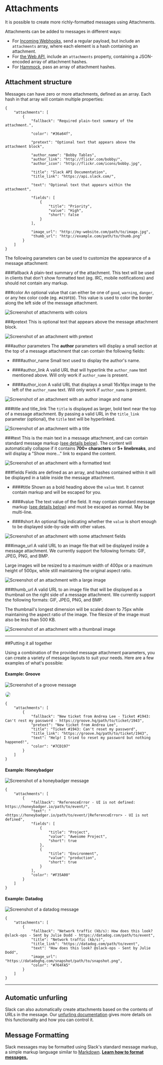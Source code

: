 # Attachments

It is possible to create more richly-formatted messages using Attachments.

Attachments can be added to messages in different ways:

* For [Incoming Webhooks](https://my.slack.com/services/new/incoming-webhook), send a regular payload, but include an `attachments` array, where each element is a hash containing an attachment.
* For [the Web API](/methods/chat.postMessage), include an `attachments` property, containing a JSON-encoded array of attachment hashes.
* For [Hammock](https://github.com/tinyspeck/hammock), pass an array of attachment hashes.


## Attachment structure

Messages can have zero or more attachments, defined as an array. Each hash in that array will contain multiple properties:

    {
        "attachments": [
            {
                "fallback": "Required plain-text summary of the attachment.",

                "color": "#36a64f",

                "pretext": "Optional text that appears above the attachment block",

                "author_name": "Bobby Tables",
                "author_link": "http://flickr.com/bobby/",
                "author_icon": "http://flickr.com/icons/bobby.jpg",

                "title": "Slack API Documentation",
                "title_link": "https://api.slack.com/",

                "text": "Optional text that appears within the attachment",

                "fields": [
                    {
                        "title": "Priority",
                        "value": "High",
                        "short": false
                    }
                ],

                "image_url": "http://my-website.com/path/to/image.jpg",
                "thumb_url": "http://example.com/path/to/thumb.png"
            }
        ]
    }

The following parameters can be used to customize the appearance of a message attachment:

###fallback
A plain-text summary of the attachment. This text will be used in clients that don't show formatted text (eg. IRC, mobile notifications) and should not contain any markup.

###color
An optional value that can either be one of `good`, `warning`, `danger`, or any hex color code (eg. `#439FE0`). This value is used to color the border along the left side of the message attachment.

![Screenshot of attachments with colors](/img/api/attachment_color.png)

###pretext
This is optional text that appears above the message attachment block.

![Screenshot of an attachment with pretext](/img/api/attachment_pretext.png)

###author parameters
The **author** parameters will display a small section at the top of a message attachment that can contain the following fields:

* ####author_name
Small text used to display the author's name.

* ####author_link
A valid URL that will hyperlink the `author_name` text mentioned above. Will only work if `author_name` is present.

* ####author_icon
A valid URL that displays a small 16x16px image to the left of the `author_name` text. Will only work if `author_name` is present.

![Screenshot of an attachment with an author image and name](/img/api/attachment_author.png)

###title and title_link
The `title` is displayed as larger, bold text near the top of a message attachment. By passing a valid URL in the `title_link` parameter (optional), the `title` text will be hyperlinked.

![Screenshot of an attachment with a title](/img/api/attachment_title.png)

###text
This is the main text in a message attachment, and can contain standard message markup ([see details below](#message_formatting)). The content will automatically collapse if it contains **700+ characters** or **5+ linebreaks**, and will display a "Show more..." link to expand the content.

![Screenshot of an attachment with a formatted text](/img/api/attachment_text.png)

###fields
Fields are defined as an array, and hashes contained within it will be displayed in a table inside the message attachment.

* ####title
Shown as a bold heading above the `value` text. It cannot contain markup and will be escaped for you.

* ####value
The text value of the field. It may contain standard message markup ([see details below](#message_formatting)) and must be escaped as normal. May be multi-line.

* ####short
An optional flag indicating whether the `value` is short enough to be displayed side-by-side with other values.

![Screenshot of an attachment with some attachment fields](/img/api/attachment_fields.png)

###image_url
A valid URL to an image file that will be displayed inside a message attachment. We currently support the following formats: GIF, JPEG, PNG, and BMP.

Large images will be resized to a maximum width of 400px or a maximum height of 500px, while still maintaining the original aspect ratio.

![Screenshot of an attachment with a large image](/img/api/attachment_image.png)

###thumb_url
A valid URL to an image file that will be displayed as a thumbnail on the right side of a message attachment. We currently support the following formats: GIF, JPEG, PNG, and BMP.

The thumbnail's longest dimension will be scaled down to 75px while maintaining the aspect ratio of the image. The filesize of the image must also be less than 500 KB.

![Screenshot of an attachment with a thumbnail image](/img/api/attachment_thumb.png)

---

##Putting it all together

Using a combination of the provided message attachment parameters, you can create a variety of message layouts to suit your needs. Here are a few examples of what's possible:

#### Example: Groove

![Screenshot of a groove message](/img/api/attachment_example_groove.png)

<img src="/img/api/attachment_example_groove.png" style="border-radius: 0.5rem; border: 1px solid #DDD;">

    {
        "attachments": [
            {
                "fallback": "New ticket from Andrea Lee - Ticket #1943: Can't rest my password - https://groove.hq/path/to/ticket/1943",
                "pretext": "New ticket from Andrea Lee",
                "title": "Ticket #1943: Can't reset my password",
                "title_link": "https://groove.hq/path/to/ticket/1943",
                "text": "Help! I tried to reset my password but nothing happened!",
                "color": "#7CD197"
            }
        ]
    }

#### Example: Honeybadger

![Screenshot of a honeybadger message](/img/api/attachment_example_honeybadger.png)

    {
        "attachments": [
            {
                "fallback": "ReferenceError - UI is not defined: https://honeybadger.io/path/to/event/",
                "text": "<https://honeybadger.io/path/to/event/|ReferenceError> - UI is not defined",
                "fields": [
                    {
                        "title": "Project",
                        "value": "Awesome Project",
                        "short": true
                    },
                    {
                        "title": "Environment",
                        "value": "production",
                        "short": true
                    }
                ],
                "color": "#F35A00"
            }
        ]
    }

#### Example: Datadog

![Screenshot of a datadog message](/img/api/attachment_example_datadog.png)

    {
        "attachments": [
            {
                "fallback": "Network traffic (kb/s): How does this look? @slack-ops - Sent by Julie Dodd - https://datadog.com/path/to/event",
                "title": "Network traffic (kb/s)",
                "title_link": "https://datadog.com/path/to/event",
                "text": "How does this look? @slack-ops - Sent by Julie Dodd",
                "image_url": "https://datadoghq.com/snapshot/path/to/snapshot.png",
                "color": "#764FA5"
            }
        ]
    }

---

## Automatic unfurling

Slack can also automatically create attachments based on the contents of URLs
in the message. Our [unfurling documentation](/docs/unfurling/) gives more
details on this functionality and how you can control it.

## Message Formatting

Slack messages may be formatted using Slack's standard message markup, a simple markup language similar to [Markdown](https://daringfireball.net/projects/markdown/). **[Learn how to format messages.](/docs/formatting)**
